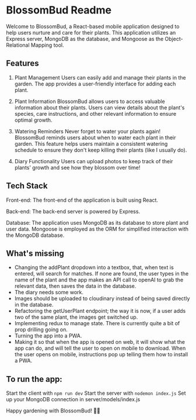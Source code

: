 # BlossomBud Readme

Welcome to BlossomBud, a React-based mobile application designed to help users nurture and care for their plants. This application utilizes an Express server, MongoDB as the database, and Mongoose as the Object-Relational Mapping tool.

## Features
1. Plant Management
Users can easily add and manage their plants in the garden. The app provides a user-friendly interface for adding each plant.

2. Plant Information
BlossomBud allows users to access valuable information about their plants. Users can view details about the plant's species, care instructions, and other relevant information to ensure optimal growth.

3. Watering Reminders
Never forget to water your plants again! BlossomBud reminds users about when to water each plant in their garden. This feature helps users maintain a consistent watering schedule to ensure they don't keep killing their plants (like I usually do).

4. Diary Functionality
Users can upload photos to keep track of their plants' growth and see how they blossom over time!

## Tech Stack
Front-end: The front-end of the application is built using React.

Back-end: The back-end server is powered by Express.

Database: The application uses MongoDB as its database to store plant and user data. Mongoose is employed as the ORM for simplified interaction with the MongoDB database.

## What's missing
- Changing the addPlant dropdown into a textbox, that, when text is entered, will search for matches. If none are found, the user types in the name of the plant and the app makes an API call to openAI to grab the relevant data, then saves the data in the database.
- The diary needs some work.
- Images should be uploaded to cloudinary instead of being saved directly in the database. 
- Refactoring the getUserPlant endpoint; the way it is now, if a user adds two of the same plant, the images get switched up.
- Implementing redux to manage state. There is currently quite a bit of prop drilling going on.
- Turning the app into a PWA.
- Making it so that when the app is opened on web, it will show what the app can do, and will tell the user to open on mobile to download. When the user opens on mobile, instructions pop up telling them how to install a PWA.

## To run the app:
Start the client with `npm run dev`
Start the server with `nodemon index.js`
Set up your MongoDB connection in server/models/index.js

Happy gardening with BlossomBud! 🌿🌱